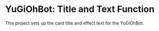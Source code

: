 # YuGiOhBot: Title and Text Function

This project sets up the card title and effect text for the YuGiOhBot.